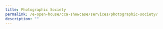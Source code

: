 ```yaml
---
title: Photographic Society
permalink: /e-open-house/cca-showcase/services/photographic-society/
description: ""
---
```

